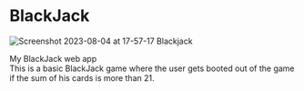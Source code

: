 # BlackJack
![Screenshot 2023-08-04 at 17-57-17 Blackjack](https://github.com/demi05/BlackJack/assets/98643006/0143a7ef-a9f1-4f7f-a3e3-0ae5f0927ab1)

My BlackJack web app<br>
This is a basic BlackJack game where the user gets booted out of the game if the sum of his cards is more than 21.
